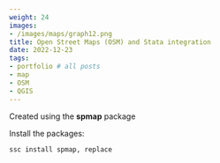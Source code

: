 ```yaml
---
weight: 24
images:
- /images/maps/graph12.png
title: Open Street Maps (OSM) and Stata integration
date: 2022-12-23
tags:
- portfolio # all posts
- map
- OSM
- QGIS
---
```


Created using the **spmap** package

Install the packages:

```
ssc install spmap, replace
```

